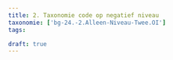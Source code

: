 ```yaml
---
title: 2. Taxonomie code op negatief niveau
taxonomie: ['bg-24.-2.Alleen-Niveau-Twee.OI']
tags:

draft: true 
---
```

